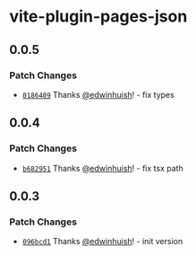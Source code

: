 # vite-plugin-pages-json

## 0.0.5

### Patch Changes

- [`0186409`](https://github.com/edwinhuish/uni-macros/commit/0186409e92b1090eebd4535cc996891d5e0e5eab) Thanks [@edwinhuish](https://github.com/edwinhuish)! - fix types

## 0.0.4

### Patch Changes

- [`b682951`](https://github.com/edwinhuish/uni-macros/commit/b682951ead103012b9d159049ec422e99a19ffaa) Thanks [@edwinhuish](https://github.com/edwinhuish)! - fix tsx path

## 0.0.3

### Patch Changes

- [`096bcd1`](https://github.com/edwinhuish/uni-macros/commit/096bcd17fde332e6cef76434e601f83cb2ed0773) Thanks [@edwinhuish](https://github.com/edwinhuish)! - init version
